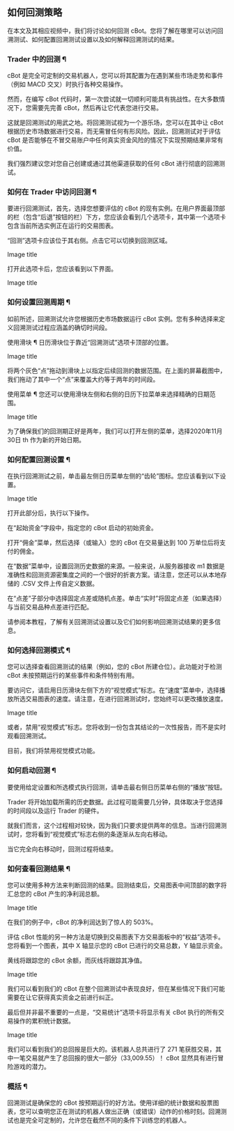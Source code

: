 ## 如何回测策略

在本文及其相应视频中，我们将讨论如何回测 cBot。您将了解在哪里可以访问回溯测试、如何配置回溯测试设置以及如何解释回溯测试的结果。

### Trader 中的回测 ¶
cBot 是完全可定制的交易机器人，您可以将其配置为在遇到某些市场走势和事件（例如 MACD 交叉）时执行各种交易操作。

然而，在编写 cBot 代码时，第一次尝试就一切顺利可能具有挑战性。在大多数情况下，您需要先完善 cBot，然后再让它代表您进行交易。

这就是回溯测试的用武之地。将回溯测试视为一个游乐场，您可以在其中让 cBot 根据历史市场数据进行交易，而无需冒任何有形风险。因此，回溯测试对于评估 cBot 是否能够在不冒交易账户中任何真实资金风险的情况下实现预期结果非常有价值。

我们强烈建议您对您自己创建或通过其他渠道获取的任何 cBot 进行彻底的回溯测试。

### 如何在 Trader 中访问回测 ¶
要进行回溯测试，首先，选择您想要评估的 cBot 的现有实例。在用户界面最顶部的栏（包含“后退”按钮的栏）下方，您应该会看到几个选项卡，其中第一个选项卡包含当前所选实例正在运行的交易图表。

“回测”选项卡应该位于其右侧。点击它可以切换到回测区域。

Image title

打开此选项卡后，您应该看到以下界面。

Image title

### 如何设置回测周期 ¶
如前所述，回溯测试允许您根据历史市场数据运行 cBot 实例。您有多种选择来定义回溯测试过程应涵盖的确切时间段。

使用滑块 ¶
日历滑块位于靠近“回溯测试”选项卡顶部的位置。

Image title

将两个灰色“点”拖动到滑块上以指定后续回测的数据范围。在上面的屏幕截图中，我们拖动了其中一个“点”来覆盖大约等于两年的时间段。

使用菜单 ¶
您还可以使用滑块左侧和右侧的日历下拉菜单来选择精确的日期范围。

Image title

为了确保我们的回测期正好是两年，我们可以打开左侧的菜单，选择2020年11月30日 th 作为新的开始日期。

### 如何配置回测设置 ¶
在执行回溯测试之前，单击最左侧日历菜单左侧的“齿轮”图标。您应该看到以下设置。

Image title

打开此部分后，执行以下操作。

在“起始资金”字段中，指定您的 cBot 启动的初始资金。

打开“佣金”菜单，然后选择（或输入）您的 cBot 在交易量达到 100 万单位后将支付的佣金。

在“数据”菜单中，设置回测历史数据的来源。一般来说，从服务器接收 m1 数据是准确性和回测资源密集度之间的一个很好的折衷方案。请注意，您还可以从本地存储的 .CSV 文件上传自定义数据。

在“点差”子部分中选择固定点差或随机点差。单击“实时”将固定点差（如果选择）与当前交易品种点差进行匹配。

请参阅本教程，了解有关回溯测试设置以及它们如何影响回溯测试结果的更多信息。

### 如何选择回测模式 ¶
您可以选择查看回溯测试的结果（例如，您的 cBot 所建仓位）。此功能对于检测 cBot 未按预期运行的某些事件和条件特别有用。

要访问它，请启用日历滑块左侧下方的“视觉模式”标志。在“速度”菜单中，选择播放所选交易图表的速度。请注意，在进行回溯测试时，您始终可以更改播放速度。

Image title

或者，禁用“视觉模式”标志。您将收到一份包含其结论的一次性报告，而不是实时观看回溯测试。

目前，我们将禁用视觉模式功能。

### 如何启动回测 ¶
要使用给定设置和所选模式执行回测，请单击最右侧日历菜单右侧的“播放”按钮。

Trader 将开始加载所需的历史数据。此过程可能需要几分钟，具体取决于您选择的时间段以及运行 Trader 的硬件。

就我们而言，这个过程相对较快，因为我们只要求提供两年的信息。当进行回溯测试时，您将看到“视觉模式”标志右侧的条逐渐从左向右移动。

当它完全向右移动时，回测过程将结束。

### 如何查看回测结果 ¶
您可以使用多种方法来判断回测的结果。回测结束后，交易图表中间顶部的数字将汇总您的 cBot 产生的净利润总额。

Image title

在我们的例子中，cBot 的净利润达到了惊人的 503%。

评估 cBot 性能的另一种方法是切换到交易图表下方交易面板中的“权益”选项卡。您将看到一个图表，其中 X 轴显示您的 cBot 已进行的交易总数，Y 轴显示资金。

黄线将跟踪您的 cBot 余额，而灰线将跟踪其净值。

Image title

我们可以看到我们的 cBot 在整个回溯测试中表现良好，但在某些情况下我们可能需要在让它获得真实资金之前进行纠正。

最后但并非最不重要的一点是，“交易统计”选项卡将显示有关 cBot 执行的所有交易操作的累积统计数据。

Image title

我们可以看到我们的总回报是巨大的。该机器人总共进行了 271 笔获胜交易，其中一笔交易就产生了总回报的很大一部分（33,009.55）！ cBot 显然具有进行冒险游戏的潜力。

### 概括 ¶
回溯测试是确保您的 cBot 按预期运行的好方法。使用详细的统计数据和股票图表，您可以查明您正在测试的机器人做出正确（或错误）动作的价格时刻。回溯测试也是完全可定制的，允许您在截然不同的条件下训练您的机器人。
